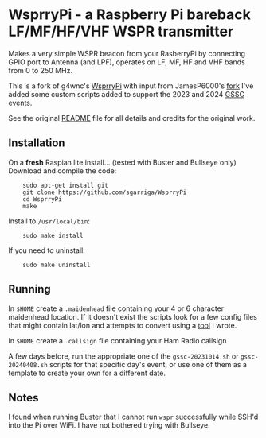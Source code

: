 # WsprryPi - a Raspberry Pi bareback LF/MF/HF/VHF WSPR transmitter

Makes a very simple WSPR beacon from your RasberryPi by connecting GPIO
port to Antenna (and LPF), operates on LF, MF, HF and VHF bands from
0 to 250 MHz.

This is a fork of g4wnc's [WsprryPi](https://github.com/g4wnc/WsprryPi) with input from JamesP6000's [fork](https://github.com/JamesP6000/WsprryPi) I've added some custom scripts added to support the 2023 and 2024 [GSSC](https://hamsci.org/gssc-faqs) events.

See the original [README](https://github.com/sgarriga/WsprryPi/blob/master/README) file for all details and credits for the original work.

## Installation
On a **fresh** Raspian lite install... (tested with Buster and Bullseye only)<br>
Download and compile the code:
```
    sudo apt-get install git
    git clone https://github.com/sgarriga/WsprryPi
    cd WsprryPi
    make
```
Install to `/usr/local/bin`:
```
    sudo make install
```
If you need to uninstall:
```
    sudo make uninstall
```


## Running
In `$HOME` create a `.maidenhead` file containing your 4 or 6 character maidenhead location. If it doesn't exist the scripts look for a few config files that might contain lat/lon and attempts to convert using a [tool](https://github.com/sgarriga/maidenhead) I wrote.

In `$HOME` create a `.callsign` file containing your Ham Radio callsign

A few days before, run the appropriate one of the `gssc-20231014.sh` or `gssc-20240408.sh` scripts for that specific day's event, or use one of them as a template to create your own for a different date.

## Notes
I found when running Buster that I cannot run `wspr` successfully while SSH'd into the Pi over WiFi. I have not bothered trying with Bullseye.

